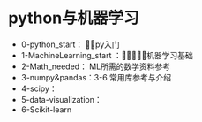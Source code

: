 # python与机器学习
- 0-python_start： 🌟🌟py入门
- 1-MachineLearning_start ：🌟🌟🌟🌟🌟机器学习基础
- 2-Math_needed：  ML所需的数学资料参考
- 3-numpy&pandas：3-6 常用库参考与介绍
- 4-scipy：
- 5-data-visualization：
- 6-Scikit-learn